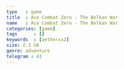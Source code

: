 ```yaml
---
type   : game
title  : Ace Combat Zero - The Belkan War
name   : Ace Combat Zero - The Belkan War
categories: [game]
tags      : []
keywords  : [aethersx2]
size: 2.3 GB
genre: adventure
telegram : 43
---
```


